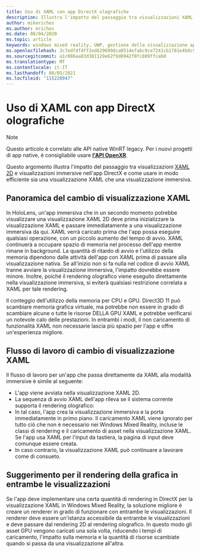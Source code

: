 ```yaml
---
title: Uso di XAML con app DirectX olografiche
description: Illustra l'impatto del passaggio tra visualizzazioni XAML 2D e visualizzazioni immersive nell'app DirectX e come usare in modo efficiente sia una visualizzazione XAML che una visualizzazione immersiva.
author: mikeriches
ms.author: mriches
ms.date: 08/04/2020
ms.topic: article
keywords: windows mixed reality, UWP, gestione della visualizzazione app, xaml, tastiera, procedura dettagliata, DirectX
ms.openlocfilehash: 3c7edfdf4ff2ed629699dca0514efabc9ce7241cb1781e4b9c914ad4bff1f900
ms.sourcegitcommit: a1c086aa83d381129e62f9d8942f0fc889ffcab0
ms.translationtype: MT
ms.contentlocale: it-IT
ms.lasthandoff: 08/05/2021
ms.locfileid: "115220947"
---
```

# <a name="using-xaml-with-holographic-directx-apps"></a>Uso di XAML con app DirectX olografiche

> [!NOTE]
> Questo articolo è correlato alle API native WinRT legacy.  Per i nuovi progetti di app native, è consigliabile usare **[l'API OpenXR](../native/openxr-getting-started.md)**.

Questo argomento illustra l'impatto del passaggio tra visualizzazioni [XAML 2D](../../design/app-views.md) e visualizzazioni immersive nell'app DirectX e come usare in modo efficiente sia una visualizzazione XAML che una visualizzazione immersiva.

## <a name="xaml-view-switching-overview"></a>Panoramica del cambio di visualizzazione XAML

In HoloLens, un'app immersiva che in un secondo momento potrebbe visualizzare una visualizzazione XAML 2D deve prima inizializzare la visualizzazione XAML e passare immediatamente a una visualizzazione immersiva da qui. XAML verrà caricato prima che l'app possa eseguire qualsiasi operazione, con un piccolo aumento del tempo di avvio. XAML continuerà a occupare spazio di memoria nel processo dell'app mentre rimane in background. La quantità di ritardo di avvio e l'utilizzo della memoria dipendono dalle attività dell'app con XAML prima di passare alla visualizzazione nativa. Se all'inizio non si fa nulla nel codice di avvio XAML tranne avviare la visualizzazione immersiva, l'impatto dovrebbe essere minore. Inoltre, poiché il rendering olografico viene eseguito direttamente nella visualizzazione immersiva, si eviterà qualsiasi restrizione correlata a XAML per tale rendering.

Il conteggio dell'utilizzo della memoria per CPU e GPU. Direct3D 11 può scambiare memoria grafica virtuale, ma potrebbe non essere in grado di scambiare alcune o tutte le risorse DELLA GPU XAML e potrebbe verificarsi un notevole calo delle prestazioni. In entrambi i modi, il non caricamento di funzionalità XAML non necessarie lascia più spazio per l'app e offre un'esperienza migliore.

## <a name="xaml-view-switching-workflow"></a>Flusso di lavoro di cambio di visualizzazione XAML

Il flusso di lavoro per un'app che passa direttamente da XAML alla modalità immersive è simile al seguente:
* L'app viene avviata nella visualizzazione XAML 2D.
* La sequenza di avvio XAML dell'app rileva se il sistema corrente supporta il rendering olografico:
* In tal caso, l'app crea la visualizzazione immersiva e la porta immediatamente in primo piano. Il caricamento XAML viene ignorato per tutto ciò che non è necessario nei Windows Mixed Reality, incluse le classi di rendering e il caricamento di asset nella visualizzazione XAML. Se l'app usa XAML per l'input da tastiera, la pagina di input deve comunque essere creata.
* In caso contrario, la visualizzazione XAML può continuare a lavorare come di consueto.

## <a name="tip-for-rendering-graphics-across-both-views"></a>Suggerimento per il rendering della grafica in entrambe le visualizzazioni

Se l'app deve implementare una certa quantità di rendering in DirectX per la visualizzazione XAML in Windows Mixed Reality, la soluzione migliore è creare un renderer in grado di funzionare con entrambe le visualizzazioni. Il renderer deve essere un'istanza accessibile da entrambe le visualizzazioni e deve passare dal rendering 2D al rendering olografico. In questo modo gli asset GPU vengono caricati una sola volta, riducendo i tempi di caricamento, l'impatto sulla memoria e la quantità di risorse scambiate quando si passa da una visualizzazione all'altra.
